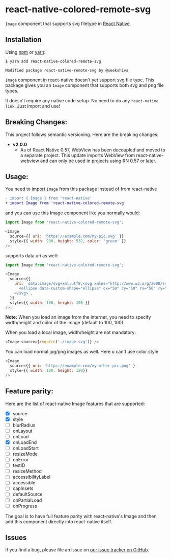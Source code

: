 # react-native-colored-remote-svg

`Image` component that supports svg filetype in
[React Native](https://facebook.github.io/react-native).

## Installation

Using [npm](https://www.npmjs.com/) or [yarn](https://yarnpkg.com/):

    $ yarn add react-native-colored-remote-svg

    Modified package react-native-remote-svg by @seekshiva

`Image` component in react-native doesn't yet support svg file type. This
package gives you an `Image` component that supports both svg and png file
types.

It doesn't require any native code setup. No need to do any `react-native link`.
Just import and use!

## Breaking Changes:

This project follows semantic versioning. Here are the breaking changes:

- **v2.0.0**
  - As of React Native 0.57, WebView has been decoupled and moved to a separate
    project. This update imports WebView from react-native-webview and can only
    be used in projects using RN 0.57 or later.

## Usage:

You need to import `Image` from this package instead of from react-native

```diff
- import { Image } from 'react-native'
+ import Image from 'react-native-colored-remote-svg'
```

and you can use this Image component like you normally would:

```js
import Image from 'react-native-colored-remote-svg';

<Image
  source={{ uri: 'https://example.com/my-pic.svg' }}
  style={{ width: 200, height: 532, color: 'green' }}
/>;
```

supports data uri as well:

```js
import Image from 'react-native-colored-remote-svg';

<Image
  source={{
    uri: `data:image/svg+xml;utf8,<svg xmlns="http://www.w3.org/2000/svg" width="100px" height="100px"  viewBox="0 0 100 100">
      <ellipse data-custom-shape="ellipse" cx="50" cy="50" rx="50" ry="50" fill="green"  stroke="#00FF00" stroke-width ="2" />
    </svg>`,
  }}
  style={{ width: 100, height: 100 }}
/>;
```

**Note:** When you load an image from the internet, you need to specify
width/height and color of the image (default to 100, 100).

When you load a local image, width/height are not mandatory:

```js
<Image source={require('./image.svg')} />
```

You can load normal jpg/png images as well. Here u can't use color style

```js
<Image
  source={{ uri: 'https://example.com/my-other-pic.png' }
  style={{ width: 100, height: 120}}
/>
```

## Feature parity:

Here are the list of react-native Image features that are supported:

- [x] source
- [x] style
- [ ] blurRadius
- [ ] onLayout
- [ ] onLoad
- [x] onLoadEnd
- [ ] onLoadStart
- [ ] resizeMode
- [ ] onError
- [ ] testID
- [ ] resizeMethod
- [ ] accessibilityLabel
- [ ] accessible
- [ ] capInsets
- [ ] defaultSource
- [ ] onPartialLoad
- [ ] onProgress

The goal is to have full feature parity with react-native's Image and then add
this component directly into react-native itself.

## Issues

If you find a bug, please file an issue on
[our issue tracker on GitHub](https://facebook.github.io/react-native-remote-svg/issues).
